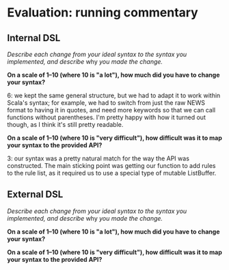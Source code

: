 # Evaluation: running commentary

## Internal DSL

_Describe each change from your ideal syntax to the syntax you implemented, and
describe_ why _you made the change._

**On a scale of 1–10 (where 10 is "a lot"), how much did you have to change your syntax?**

6: we kept the same general structure, but we had to adapt it to work within Scala's 
syntax; for example, we had to switch from just the raw NEWS format to having it in 
quotes, and need more keywords so that we can call functions without parentheses. 
I'm pretty happy with how it turned out though, as I think it's still pretty 
readable.

**On a scale of 1–10 (where 10 is "very difficult"), how difficult was it to map your syntax to the provided API?**

3: our syntax was a pretty natural match for the way the API was constructed. The 
main sticking point was getting our function to add rules to the rule list, as it 
required us to use a special type of mutable ListBuffer.

## External DSL

_Describe each change from your ideal syntax to the syntax you implemented, and
describe_ why _you made the change._

**On a scale of 1–10 (where 10 is "a lot"), how much did you have to change your syntax?**

**On a scale of 1–10 (where 10 is "very difficult"), how difficult was it to map your syntax to the provided API?**
